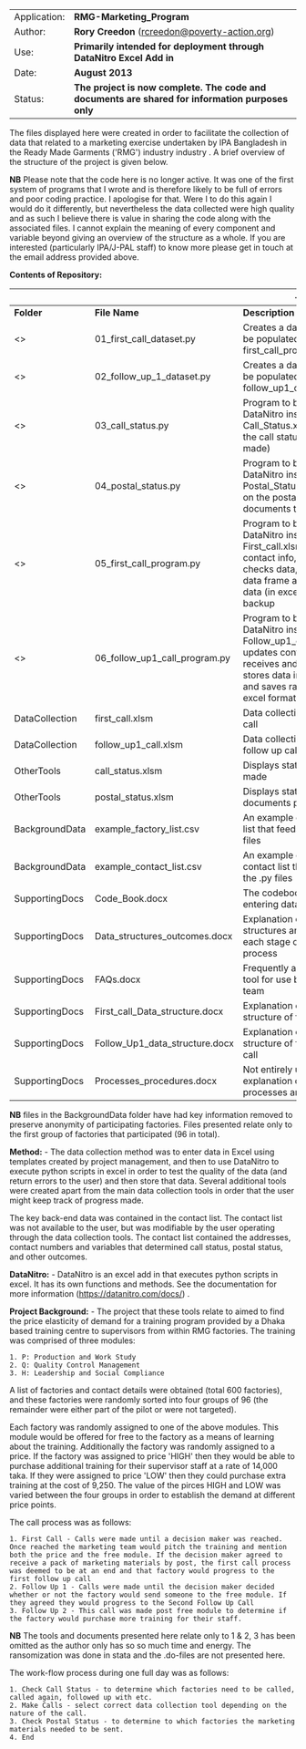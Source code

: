|     |     |
| --- | --- |
| Application: | **RMG-Marketing_Program** |
| Author:      | **Rory Creedon** (rcreedon@poverty-action.org) |
| Use:         | **Primarily intended for deployment through DataNitro Excel Add in** |
| Date:		   | **August 2013** |
| Status:	   | **The project is now complete. The code and documents are shared for information purposes only** |

The files displayed here were created in order to facilitate the collection of data that related to a marketing exercise undertaken by IPA Bangladesh in the Ready Made Garments ('RMG') industry industry . A brief overview of the structure of the project is given below.

**NB** Please note that the code here is no longer active. It was one of the first system of programs that I wrote and is therefore likely to be full of errors and poor coding practice. I apologise for that. Were I to do this again I would do it differently, but nevertheless the data collected were high quality and as such I believe there is value in sharing the code along with the associated files. I cannot explain the meaning of every component and variable beyond giving an overview of the structure as a whole. If you are interested (particularly IPA/J-PAL staff) to know more please get in touch at the email address provided above.

**Contents of Repository:**
	
|     |     | --- |
| --- | --- | --- |
| **Folder**   		| **File Name** 					| **Description**|
| <>		   		| 01_first_call_dataset.py			| Creates a data set that will be populated by the first_call_program.py |
| <>           		| 02_follow_up_1_dataset.py			| Creates a data set that will be populated by the follow_up1_call_program.py |
| <>		   		| 03_call_status.py					| Program to be run in DataNitro inside Call_Status.xlsm; checks on the call status (i.e. progress made) |
| <>		   		| 04_postal_status.py				| Program to be run in DataNitro inside Postal_Status.xlsm; checks on the postal status of documents to be sent |
| <>           		| 05_first_call_program.py			| Program to be run in DataNitro inside First_call.xlsm; updates contact info, receives and checks data, stores data in data frame and saves raw data (in excel format) as backup|
| <>		   		| 06_follow_up1_call_program.py		| Program to be run in DataNitro inside Follow_up1_call.xlsm; updates contact info, receives and checks data, stores data in data frame and saves raw data (in excel format) as backup |
| DataCollection	| first_call.xlsm					| Data collection tool for first call |
| DataCollection	| follow_up1_call.xlsm				| Data collection tool for first follow up call |
| OtherTools		| call_status.xlsm					| Displays status of calls made |
| OtherTools		| postal_status.xlsm				| Displays status of documents posted |
| BackgroundData	| example_factory_list.csv			| An example of the factory list that feeds into the .py files |
| BackgroundData	| example_contact_list.csv			| An example of a factory contact list that feeds into the .py files |
| SupportingDocs	| Code_Book.docx					| The codebook used when entering data |
| SupportingDocs	| Data_structures_outcomes.docx		| Explanation of general data structures and outcomes at each stage of the call process |
| SupportingDocs	| FAQs.docx							| Frequently asked questions tool for use by marketing team |	
| SupportingDocs	| First_call_Data_structure.docx	| Explanation of data structure	of first call |
| SupportingDocs	| Follow_Up1_data_structure.docx	| Explanation of data structure of first follow up call |
| SupportingDocs	| Processes_procedures.docx			| Not entirely up to date explanation of the project processes and procedures |

**NB** files in the BackgroundData folder have had key information removed to preserve anonymity of participating factories. Files presented relate only to the first group of factories that participated (96 in total).
	
**Method:** - The data collection method was to enter data in Excel using templates created by project management, and then to use DataNitro to execute python scripts in excel in order to test the quality of the data (and return errors to the user) and then store that data. Several additional tools were created apart from the main data collection tools in order that the user might keep track of progress made.

The key back-end data was contained in the contact list. The contact list was not available to the user, but was modifiable by the user operating through the data collection tools. The contact list contained the addresses, contact numbers and variables that determined call status, postal status, and other outcomes. 

**DataNitro:** - DataNitro is an excel add in that executes python scripts in excel. It has its own functions and methods. See the documentation for more information (https://datanitro.com/docs/) . 

**Project Background:** - The project that these tools relate to aimed to find the price elasticity of demand for a training program provided by a Dhaka based training centre to supervisors from within RMG factories. The training was comprised of three modules:
	
	1. P: Production and Work Study
	2. Q: Quality Control Management 
	3. H: Leadership and Social Compliance
	
A list of factories and contact details were obtained (total 600 factories), and these factories were randomly sorted into four groups of 96 (the remainder were either part of the pilot or were not targeted).

Each factory was randomly assigned to one of the above modules. This module would be offered for free to the factory as a means of learning about the training. Additionally the factory was randomly assigned to a price. If the factory was assigned to price 'HIGH' then they would be able to purchase additional training for their supervisor staff at a rate of 14,000 taka. If they were assigned to price 'LOW' then they could purchase extra training at the cost of 9,250. The value of the pirces HIGH and LOW was varied between the four groups in order to establish the demand at different price points. 

The call process was as follows:

	1. First Call - Calls were made until a decision maker was reached. Once reached the marketing team would pitch the training and mention both the price and the free module. If the decision maker agreed to receive a pack of marketing materials by post, the first call process was deemed to be at an end and that factory would progress to the first follow up call
	2. Follow Up 1 - Calls were made until the decision maker decided whether or not the factory would send someone to the free module. If they agreed they would progress to the Second Follow Up Call
	3. Follow Up 2 - This call was made post free module to determine if the factory would purchase more training for their staff. 

**NB** The tools and documents presented here relate only to 1 & 2, 3 has been omitted as the author only has so so much time and energy. The ransomization was done in stata and the .do-files are not presented here. 

The work-flow process during one full day was as follows:
	
	1. Check Call Status - to determine which factories need to be called, called again, followed up with etc. 
	2. Make Calls - select correct data collection tool depending on the nature of the call. 
	3. Check Postal Status - to determine to which factories the marketing materials needed to be sent. 
	4. End
